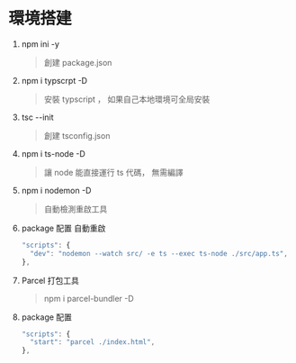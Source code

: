 # 環境搭建

1. npm ini -y
    > 創建 package.json

2. npm i typscrpt -D
    > 安裝 typscript ， 如果自己本地環境可全局安裝

3. tsc --init
    > 創建 tsconfig.json

4. npm i ts-node -D
    > 讓 node 能直接運行 ts 代碼， 無需編譯

5. npm i nodemon -D
    > 自動檢測重啟工具

6. package 配置 自動重啟

    ``` js
    "scripts": {
      "dev": "nodemon --watch src/ -e ts --exec ts-node ./src/app.ts",
    },
    ```

7. Parcel 打包工具
    > npm i parcel-bundler -D

8. package 配置

    ``` js
    "scripts": {
      "start": "parcel ./index.html",
    },
    ```
